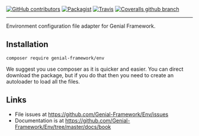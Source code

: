 [![GitHub contributors](https://img.shields.io/github/contributors/Genial-Framework/Env.svg?style=flat-square)](https://github.com/Genial-Framework/Env/graphs/contributors) [![Packagist](https://img.shields.io/packagist/dd/genial-framework/env.svg?style=flat-square)](https://github.com/Genial-Framework/Env) [![Travis](https://img.shields.io/travis/Genial-Framework/Env.svg?style=flat-square)](https://travis-ci.org/Genial-Framework/Env) [![Coveralls github branch](https://img.shields.io/coveralls/github/Genial-Framework/Env/master.svg?style=flat-square)](https://coveralls.io/github/Genial-Framework/Env?branch=master)

-------
Environment configuration file adapter for Genial Framework.

## Installation
```
composer require genial-framework/env
```

We suggest you use composer as it is quicker and easier. You can direct download the package, but if you do that then you need to create an autoloader to load all the files.

## Links
- File issues at https://github.com/Genial-Framework/Env/issues
- Documentation is at https://github.com/Genial-Framework/Env/tree/master/docs/book


